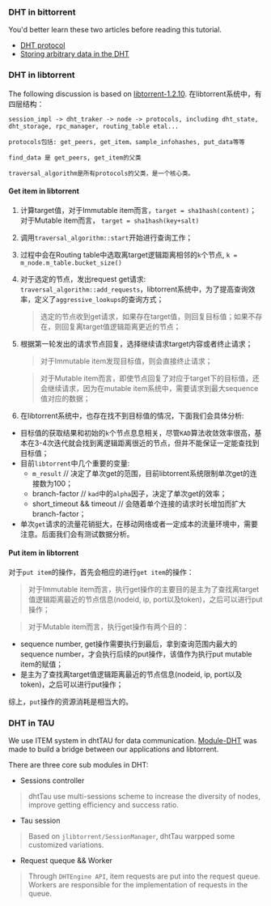 ### DHT in bittorrent

You'd better learn these two articles before reading this tutorial.
- [DHT protocol](http://bittorrent.org/beps/bep_0005.html)
- [Storing arbitrary data in the DHT](http://bittorrent.org/beps/bep_0044.html)

### DHT in libtorrent
The following discussion is based on [libtorrent-1.2.10](https://github.com/arvidn/libtorrent/releases/tag/libtorrent-1.2.10).
在libtorrent系统中，有四层结构：

	session_impl -> dht_traker -> node -> protocols, including dht_state, dht_storage, rpc_manager, routing_table etal...
    
    protocols包括: get_peers, get_item，sample_infohashes, put_data等等
    
    find_data 是 get_peers, get_item的父类

    traversal_algorithm是所有protocols的父类，是一个核心类。
    
#### Get item in libtorrent

1. 计算target值，对于Immutable item而言，`target = sha1hash(content)`；对于Mutable item而言，		`target = sha1hash(key+salt)`
2. 调用`traversal_algorithm::start`开始进行查询工作；
3. 过程中会在Routing table中选取离target逻辑距离相邻的`k`个节点, `k = m_node.m_table.bucket_size()`
4. 对于选定的节点，发出request get请求: `traversal_algorithm::add_requests`，libtorrent系统中，为了提高查询效率，定义了`aggressive_lookups`的查询方式；
	> 选定的节点收到get请求，如果存在target值，则回复目标值；如果不存在，则回复离target值逻辑距离更近的节点；
5. 根据第一轮发出的请求节点回复，选择继续请求target内容或者终止请求；
	> 对于Immutable item发现目标值，则会直接终止请求；
	
	> 对于Mutable item而言，即使节点回复了对应于target下的目标值，还会继续请求，因为在mutable item系统中，需要请求到最大sequence值对应的数据；
6. 在libtorrent系统中，也存在找不到目标值的情况，下面我们会具体分析:
  - 目标值的获取结果和初始的`k`个节点息息相关，尽管`KAD`算法收敛效率很高，基本在3-4次迭代就会找到离逻辑距离很近的节点，但并不能保证一定能查找到目标值；
  - 目前`libtorrent`中几个重要的变量:
  	- `m_result` // 决定了单次get的范围，目前libtorrent系统限制单次get的连接数为100；
  	- branch-factor // `kad`中的`alpha`因子，决定了单次get的效率；
  	- short_timeout && timeout // 会随着单个连接的请求时长增加而扩大branch-factor；
 - 单次`get`请求的流量花销挺大，在移动网络或者一定成本的流量环境中，需要注意。后面我们会有测试数据分析。

#### Put item in libtorrent
对于`put item`的操作，首先会相应的进行`get item`的操作：
> 对于Immutable item而言，执行get操作的主要目的是主为了查找离target值逻辑距离最近的节点信息(nodeid, ip, port以及token)，之后可以进行put操作；
	
> 对于Mutable item而言，执行get操作有两个目的：
 - sequence number, get操作需要执行到最后，拿到查询范围内最大的sequence number，才会执行后续的put操作，该值作为执行put mutable item的赋值；
 - 是主为了查找离target值逻辑距离最近的节点信息(nodeid, ip, port以及token)，之后可以进行put操作；

综上，`put`操作的资源消耗是相当大的。

### DHT in TAU
We use ITEM system in dhtTAU for data communication. [Module-DHT]() was made to build a bridge between our applications and libtorrent.

There are three core sub modules in DHT:
- Sessions controller
> dhtTau use multi-sessions scheme to increase the diversity of nodes, improve getting efficiency and success ratio.
- Tau session
> Based on `jlibtorrent/SessionManager`, dhtTau warpped some customized variations.
- Request queque && Worker
> Through `DHTEngine API`, item requests are put into the request queue. Workers are responsible for the implementation of requests in the queue.
